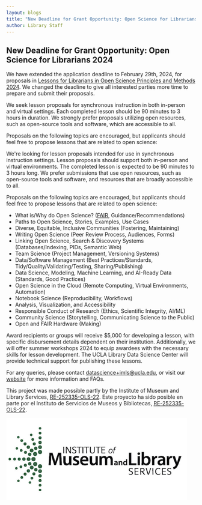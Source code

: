 ```yaml
---
layout: blogs
title: "New Deadline for Grant Opportunity: Open Science for Librarians 2024" 
author: Library Staff
---
```


<div class="col-lg-12 text-center">
	<h2 class="section-heading">New Deadline for Grant Opportunity: Open Science for Librarians 2024</h2>
</div>


We have extended the application deadline to February 29th, 2024, for proposals in [Lessons for Librarians in Open Science Principles and Methods 2024](https://ucla-imls-open-sci.info/cfp). We changed the deadline to give all interested parties more time to prepare and submit their proposals.

We seek lesson proposals for synchronous instruction in both in-person and virtual settings. Each completed lesson should be 90 minutes to 3 hours in duration. We strongly prefer proposals utilizing open resources, such as open-source tools and software, which are accessible to all. 

Proposals on the following topics are encouraged, but applicants should feel free to propose lessons that are related to open science:

We're looking for lesson proposals intended for use in synchronous instruction settings. Lesson proposals should support both in-person and virtual environments. The completed lesson is expected to be 90 minutes to 3 hours long. We prefer submissions that use open resources, such as open-source tools and software, and resources that are broadly accessible to all.

Proposals on the following topics are encouraged, but applicants should feel free to propose lessons that are related to open science: 

* What is/Why do Open Science? ([FAIR](https://www.go-fair.org/fair-principles/), Guidance/Recommendations)
* Paths to Open Science, Stories, Examples, Use Cases
* Diverse, Equitable, Inclusive Communities (Fostering, Maintaining)
* Writing Open Science (Peer Review Process, Audiences, Forms)
* Linking Open Science, Search & Discovery Systems (Databases/Indexing, PIDs, Semantic Web)
* Team Science (Project Management, Versioning Systems)
* Data/Software Management (Best Practices/Standards, Tidy/Quality/Validating/Testing, Sharing/Publishing)
* Data Science, Modeling, Machine Learning, and AI-Ready Data (Standards, Good Practices)
* Open Science in the Cloud (Remote Computing, Virtual Environments, Automation)
* Notebook Science (Reproducibility, Workflows)
* Analysis, Visualization, and Accessibility
* Responsible Conduct of Research (Ethics, Scientific Integrity, AI/ML)
* Community Science (Storytelling, Communicating Science to the Public)
* Open and FAIR Hardware (Making)

Award recipients or groups will receive $5,000 for developing a lesson, with specific disbursement details dependent on their institution. Additionally, we will offer summer workshops 2024 to equip awardees with the necessary skills for lesson development. The UCLA Library Data Science Center will provide technical support for publishing these lessons.

For any queries, please contact [datascience+imls@ucla.edu](mailto:datascience+imls@ucla.edu), or visit our [website](https://ucla-imls-open-sci.info/cfp) for more information and FAQs.

This project was made possible partly by the Institute of Museum and Library Services, [RE-252335-OLS-22](https://www.imls.gov/grants/awarded/re-252335-ols-22). 
Este proyecto ha sido posible en parte por el Instituto de Servicios de Museos y Bibliotecas, [RE-252335-OLS-22](https://www.imls.gov/grants/awarded/re-252335-ols-22).

<img src="/assets/img/imls_logo_2c.png" />
